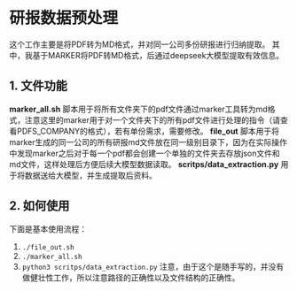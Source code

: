 # 研报数据预处理
这个工作主要是将PDF转为MD格式，并对同一公司多份研报进行归纳提取。
其中，我基于MARKER将PDF转MD格式，后通过deepseek大模型提取有效信息。
## 1. 文件功能
**marker_all.sh** 脚本用于将所有文件夹下的pdf文件通过marker工具转为md格式，注意这里的marker用于对一个文件夹下的所有pdf文件进行处理的指令（请查看PDFS_COMPANY的格式），若有单份需求，需要修改。 
**file_out** 脚本用于将marker生成的同一公司的所有研报md文件放在同一级别目录下，因为在实际操作中发现marker之后对于每一个pdf都会创建一个单独的文件夹去存放json文件和md文件，这样处理后方便后续大模型数据读取。
**scritps/data_extraction.py** 用于将数据送给大模型，并生成提取后资料。
## 2. 如何使用
下面是基本使用流程：
1. `./file_out.sh`
2. `./marker_all.sh`
3. `python3 scritps/data_extraction.py`
注意，由于这个是随手写的，并没有做健壮性工作，所以注意路径的正确性以及文件结构的正确性。
